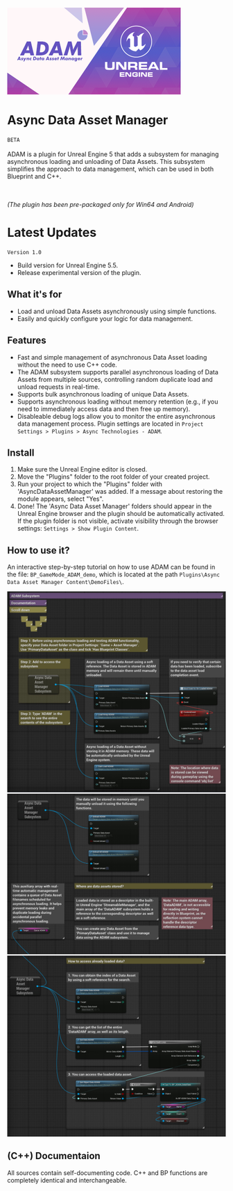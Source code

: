![Async Data Asset Manager](./_Misc/Preview.png)

# Async Data Asset Manager
`BETA`<br><br>
ADAM is a plugin for Unreal Engine 5 that adds a subsystem for managing asynchronous loading and unloading of Data Assets. This subsystem simplifies the approach to data management, which can be used in both Blueprint and C++.

<br><br><i>(The plugin has been pre-packaged only for Win64 and Android)</i>

# Latest Updates
`Version 1.0`
- Build version for Unreal Engine 5.5.
- Release experimental version of the plugin.

## What it's for
- Load and unload Data Assets asynchronously using simple functions.
- Easily and quickly configure your logic for data management.

## Features
- Fast and simple management of asynchronous Data Asset loading without the need to use C++ code.
- The ADAM subsystem supports parallel asynchronous loading of Data Assets from multiple sources, controlling random duplicate load and unload requests in real-time.
- Supports bulk asynchronous loading of unique Data Assets.
- Supports asynchronous loading without memory retention (e.g., if you need to immediately access data and then free up memory).
- Disableable debug logs allow you to monitor the entire asynchronous data management process. Plugin settings are located in `Project Settings > Plugins > Async Technologies - ADAM`.

## Install
1. Make sure the Unreal Engine editor is closed.
2. Move the "Plugins" folder to the root folder of your created project.
3. Run your project to which the "Plugins" folder with 'AsyncDataAssetManager' was added. If a message about restoring the module appears, select "Yes".
4. Done! The 'Async Data Asset Manager' folders should appear in the Unreal Engine browser and the plugin should be automatically activated. If the plugin folder is not visible, activate visibility through the browser settings: `Settings > Show Plugin Content`.

## How to use it?
An interactive step-by-step tutorial on how to use ADAM can be found in the file: `BP_GameMode_ADAM_demo`, which is located at the path `Plugins\Async Data Asset Manager Content\DemoFiles\`.

![Window Manager](./_Misc/Tutorial/Tutorial_1.jpg)
![Window Manager](./_Misc/Tutorial/Tutorial_2.jpg)
![Window Manager](./_Misc/Tutorial/Tutorial_3.jpg)

## (C++) Documentaion
All sources contain self-documenting code. C++ and BP functions are completely identical and interchangeable.
